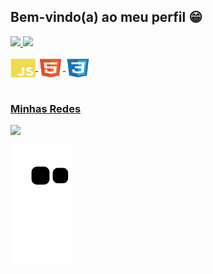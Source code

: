 ## Bem-vindo(a) ao meu perfil 😁

 <div>
   <a href="https://github.com/otaviogferreira">
   <img height="180em" src="https://github-readme-stats.vercel.app/api?username=otaviogferreira&show_icons=true&theme=merko&include_all_commits=true&count_private=true">
   <img height="180em" src="https://github-readme-stats.vercel.app/api/top-langs/?username=otaviogferreira&layout=compact&langs_count=6&theme=merko"/>

</div>
<div style="display: inline_block"><br>
  <img align="center" alt="Js" height="30" width="40" src="https://raw.githubusercontent.com/devicons/devicon/master/icons/javascript/javascript-plain.svg">
  <img align="center" alt="HTML" height="30" width="40" src="https://raw.githubusercontent.com/devicons/devicon/master/icons/html5/html5-original.svg">
  <img align="center" alt="CSS" height="30" width="40" src="https://raw.githubusercontent.com/devicons/devicon/master/icons/css3/css3-original.svg">
</div>
 
 <br>
 
  ### Minhas Redes
 
<div> 
  <a href="" target="_blank"><img src="https://img.shields.io/badge/-LinkedIn-%230077B5?style=for-the-badge&logo=linkedin&logoColor=white" target="_blank"></a> 
 
  ![Snake animation](https://github.com/otaviogferreira/otaviogferreira/blob/output/github-contribution-grid-snake.svg)

</div>

